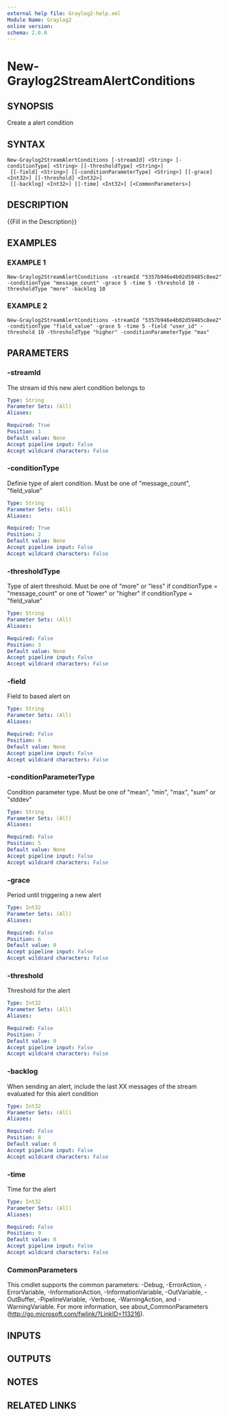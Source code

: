```yaml
---
external help file: Graylog2-help.xml
Module Name: Graylog2
online version:
schema: 2.0.0
---
```


# New-Graylog2StreamAlertConditions

## SYNOPSIS
Create a alert condition

## SYNTAX

```
New-Graylog2StreamAlertConditions [-streamId] <String> [-conditionType] <String> [[-thresholdType] <String>]
 [[-field] <String>] [[-conditionParameterType] <String>] [[-grace] <Int32>] [[-threshold] <Int32>]
 [[-backlog] <Int32>] [[-time] <Int32>] [<CommonParameters>]
```

## DESCRIPTION
{{Fill in the Description}}

## EXAMPLES

### EXAMPLE 1
```
New-Graylog2StreamAlertConditions -streamId "5357b946e4b02d59485c8ee2" -conditionType "message_count" -grace 5 -time 5 -threshold 10 -thresholdType "more" -backlog 10
```

### EXAMPLE 2
```
New-Graylog2StreamAlertConditions -streamId "5357b946e4b02d59485c8ee2" -conditionType "field_value" -grace 5 -time 5 -field "user_id" -threshold 10 -thresholdType "higher" -conditionParameterType "max"
```

## PARAMETERS

### -streamId
The stream id this new alert condition belongs to

```yaml
Type: String
Parameter Sets: (All)
Aliases:

Required: True
Position: 1
Default value: None
Accept pipeline input: False
Accept wildcard characters: False
```

### -conditionType
Definie type of alert condition.
Must be one of "message_count", "field_value"

```yaml
Type: String
Parameter Sets: (All)
Aliases:

Required: True
Position: 2
Default value: None
Accept pipeline input: False
Accept wildcard characters: False
```

### -thresholdType
Type of alert threshold.
Must be one of "more" or "less" if conditionType = "message_count" or one of "lower" or "higher" if conditionType = "field_value"

```yaml
Type: String
Parameter Sets: (All)
Aliases:

Required: False
Position: 3
Default value: None
Accept pipeline input: False
Accept wildcard characters: False
```

### -field
Field to based alert on

```yaml
Type: String
Parameter Sets: (All)
Aliases:

Required: False
Position: 4
Default value: None
Accept pipeline input: False
Accept wildcard characters: False
```

### -conditionParameterType
Condition parameter type.
Must be one of "mean", "min", "max", "sum" or "stddev"

```yaml
Type: String
Parameter Sets: (All)
Aliases:

Required: False
Position: 5
Default value: None
Accept pipeline input: False
Accept wildcard characters: False
```

### -grace
Period until triggering a new alert

```yaml
Type: Int32
Parameter Sets: (All)
Aliases:

Required: False
Position: 6
Default value: 0
Accept pipeline input: False
Accept wildcard characters: False
```

### -threshold
Threshold for the alert

```yaml
Type: Int32
Parameter Sets: (All)
Aliases:

Required: False
Position: 7
Default value: 0
Accept pipeline input: False
Accept wildcard characters: False
```

### -backlog
When sending an alert, include the last XX messages of the stream evaluated for this alert condition

```yaml
Type: Int32
Parameter Sets: (All)
Aliases:

Required: False
Position: 8
Default value: 0
Accept pipeline input: False
Accept wildcard characters: False
```

### -time
Time for the alert

```yaml
Type: Int32
Parameter Sets: (All)
Aliases:

Required: False
Position: 9
Default value: 0
Accept pipeline input: False
Accept wildcard characters: False
```

### CommonParameters
This cmdlet supports the common parameters: -Debug, -ErrorAction, -ErrorVariable, -InformationAction, -InformationVariable, -OutVariable, -OutBuffer, -PipelineVariable, -Verbose, -WarningAction, and -WarningVariable.
For more information, see about_CommonParameters (http://go.microsoft.com/fwlink/?LinkID=113216).

## INPUTS

## OUTPUTS

## NOTES

## RELATED LINKS
